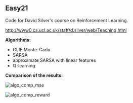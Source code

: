Easy21
------


Code for David Silver's course on Reinforcement Learning.

http://www0.cs.ucl.ac.uk/staff/d.silver/web/Teaching.html

**Algorithms:**
* GLIE Monte-Carlo
* SARSA
* approximate SARSA with linear features
* Q-learning

**Comparison of the results:**

![algo_comp_mse](https://user-images.githubusercontent.com/3314910/32633597-06f479b4-c5a0-11e7-8854-b72c8eef64ed.png)

![algo_comp_reward](https://user-images.githubusercontent.com/3314910/32633639-367e82b0-c5a0-11e7-9edb-8ecb91df047e.png)